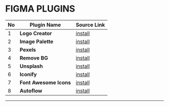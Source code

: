 # **FIGMA PLUGINS**

| No  | Plugin Name            | Source Link                                                                             |
| --- | ---------------------- | --------------------------------------------------------------------------------------- |
| 1   | **Logo Creator**       | [install](https://www.figma.com/community/plugin/768094929040207895/Logo-Creator)       |
| 2   | **Image Palette**      | [install](https://www.figma.com/community/plugin/731841207668879837/Image-Palette)      |
| 3   | **Pexels**             | [install](https://www.figma.com/community/plugin/829802086526281657/Pexels)             |
| 4   | **Remove BG**          | [install](https://www.figma.com/community/plugin/738992712906748191/Remove-BG)          |
| 5   | **Unsplash**           | [install](https://www.figma.com/community/plugin/738454987945972471/Unsplash)           |
| 6   | **Iconify**            | [install](https://www.figma.com/community/plugin/735098390272716381/Iconify)            |
| 7   | **Font Awesome Icons** | [install](https://www.figma.com/community/plugin/774202616885508874/Font-Awesome-Icons) |
| 8   | **Autoflow**           | [install](https://www.figma.com/community/plugin/733902567457592893/Autoflow)           |
---
